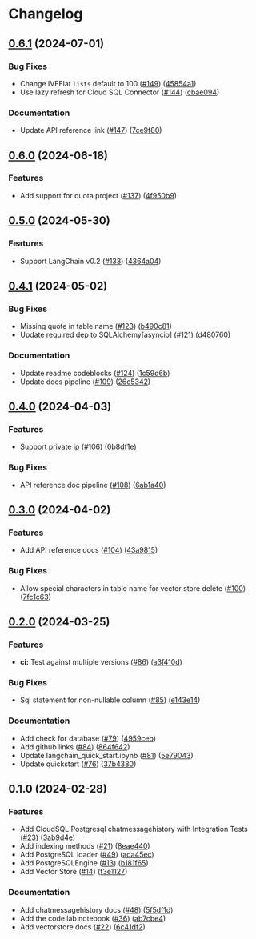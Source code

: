# Changelog

## [0.6.1](https://github.com/googleapis/langchain-google-cloud-sql-pg-python/compare/v0.6.0...v0.6.1) (2024-07-01)


### Bug Fixes

* Change IVFFlat `lists` default to 100 ([#149](https://github.com/googleapis/langchain-google-cloud-sql-pg-python/issues/149)) ([45854a1](https://github.com/googleapis/langchain-google-cloud-sql-pg-python/commit/45854a17929b07653acb641243db695f4cef9c7e))
* Use lazy refresh for Cloud SQL Connector ([#144](https://github.com/googleapis/langchain-google-cloud-sql-pg-python/issues/144)) ([cbae094](https://github.com/googleapis/langchain-google-cloud-sql-pg-python/commit/cbae09466ac6d7f96dba795316ec758287aaea58))


### Documentation

* Update API reference link ([#147](https://github.com/googleapis/langchain-google-cloud-sql-pg-python/issues/147)) ([7ce9f80](https://github.com/googleapis/langchain-google-cloud-sql-pg-python/commit/7ce9f800ac72d3e363d7704d0d65871195bd0bfb))

## [0.6.0](https://github.com/googleapis/langchain-google-cloud-sql-pg-python/compare/v0.5.0...v0.6.0) (2024-06-18)


### Features

* Add support for quota project ([#137](https://github.com/googleapis/langchain-google-cloud-sql-pg-python/issues/137)) ([4f950b9](https://github.com/googleapis/langchain-google-cloud-sql-pg-python/commit/4f950b90b53b7e1943744ab95a00cd6b4045a892))

## [0.5.0](https://github.com/googleapis/langchain-google-cloud-sql-pg-python/compare/v0.4.1...v0.5.0) (2024-05-30)


### Features

* Support LangChain v0.2 ([#133](https://github.com/googleapis/langchain-google-cloud-sql-pg-python/issues/133)) ([4364a04](https://github.com/googleapis/langchain-google-cloud-sql-pg-python/commit/4364a04bece61ab16f29cc37900dd79edc2128e2))

## [0.4.1](https://github.com/googleapis/langchain-google-cloud-sql-pg-python/compare/v0.4.0...v0.4.1) (2024-05-02)


### Bug Fixes

* Missing quote in table name ([#123](https://github.com/googleapis/langchain-google-cloud-sql-pg-python/issues/123)) ([b490c81](https://github.com/googleapis/langchain-google-cloud-sql-pg-python/commit/b490c81ea96abca5a8acff1ca10f6ea8380a8ff1))
* Update required dep to SQLAlchemy[asyncio] ([#121](https://github.com/googleapis/langchain-google-cloud-sql-pg-python/issues/121)) ([d480760](https://github.com/googleapis/langchain-google-cloud-sql-pg-python/commit/d4807603d8573789199f2d277f59ef654e980198))


### Documentation

* Update readme codeblocks ([#124](https://github.com/googleapis/langchain-google-cloud-sql-pg-python/issues/124)) ([1c59d6b](https://github.com/googleapis/langchain-google-cloud-sql-pg-python/commit/1c59d6bf880f2a2755ef5a4f8eab8f7be0b95dc0))
* Update docs pipeline ([#109](https://github.com/googleapis/langchain-google-cloud-sql-pg-python/issues/109)) ([26c5342](https://github.com/googleapis/langchain-google-cloud-sql-pg-python/commit/26c534221dfb89a190bb1773b32493aae1ddf598))

## [0.4.0](https://github.com/googleapis/langchain-google-cloud-sql-pg-python/compare/v0.3.0...v0.4.0) (2024-04-03)


### Features

* Support private ip ([#106](https://github.com/googleapis/langchain-google-cloud-sql-pg-python/issues/106)) ([0b8df1e](https://github.com/googleapis/langchain-google-cloud-sql-pg-python/commit/0b8df1ebd803d5d648396291788f6cede538a042))


### Bug Fixes

* API reference doc pipeline ([#108](https://github.com/googleapis/langchain-google-cloud-sql-pg-python/issues/108)) ([6ab1a40](https://github.com/googleapis/langchain-google-cloud-sql-pg-python/commit/6ab1a409193ba49a85879b02f0234990f22c249f))

## [0.3.0](https://github.com/googleapis/langchain-google-cloud-sql-pg-python/compare/v0.2.0...v0.3.0) (2024-04-02)


### Features

* Add API reference docs ([#104](https://github.com/googleapis/langchain-google-cloud-sql-pg-python/issues/104)) ([43a9815](https://github.com/googleapis/langchain-google-cloud-sql-pg-python/commit/43a98157813ed40308f032ae85fb22962ca0311c))


### Bug Fixes

* Allow special characters in table name for vector store delete  ([#100](https://github.com/googleapis/langchain-google-cloud-sql-pg-python/issues/100)) ([7fc1c63](https://github.com/googleapis/langchain-google-cloud-sql-pg-python/commit/7fc1c635eee51864b70ad1fcfcec515cbf6ebea8))

## [0.2.0](https://github.com/googleapis/langchain-google-cloud-sql-pg-python/compare/v0.1.0...v0.2.0) (2024-03-25)


### Features

* **ci:** Test against multiple versions ([#86](https://github.com/googleapis/langchain-google-cloud-sql-pg-python/issues/86)) ([a3f410d](https://github.com/googleapis/langchain-google-cloud-sql-pg-python/commit/a3f410d1bfda87aa3904d153140937c8e2a415f2))


### Bug Fixes

* Sql statement for non-nullable column ([#85](https://github.com/googleapis/langchain-google-cloud-sql-pg-python/issues/85)) ([e143e14](https://github.com/googleapis/langchain-google-cloud-sql-pg-python/commit/e143e14cc8ea12399be81c49f579a6c9872119ea))


### Documentation

* Add check for database ([#79](https://github.com/googleapis/langchain-google-cloud-sql-pg-python/issues/79)) ([4959ceb](https://github.com/googleapis/langchain-google-cloud-sql-pg-python/commit/4959ceb78aae27c8b5d48168ec096b8cd01b6e82))
* Add github links ([#84](https://github.com/googleapis/langchain-google-cloud-sql-pg-python/issues/84)) ([864f642](https://github.com/googleapis/langchain-google-cloud-sql-pg-python/commit/864f642c19b3409acffaea7c6479791b12dd059c))
* Update langchain_quick_start.ipynb ([#81](https://github.com/googleapis/langchain-google-cloud-sql-pg-python/issues/81)) ([5e79043](https://github.com/googleapis/langchain-google-cloud-sql-pg-python/commit/5e790436073b8c6e37be905a6215dc9ea5602adc))
* Update quickstart ([#76](https://github.com/googleapis/langchain-google-cloud-sql-pg-python/issues/76)) ([37b4380](https://github.com/googleapis/langchain-google-cloud-sql-pg-python/commit/37b4380871f50dc30274539d0f8a65664d023d35))

## 0.1.0 (2024-02-28)


### Features

* Add CloudSQL Postgresql chatmessagehistory with Integration Tests ([#23](https://github.com/googleapis/langchain-google-cloud-sql-pg-python/issues/23)) ([3ab9d4e](https://github.com/googleapis/langchain-google-cloud-sql-pg-python/commit/3ab9d4eeeb7fd99c4693ee697fb31a2ad9343872))
* Add indexing methods ([#21](https://github.com/googleapis/langchain-google-cloud-sql-pg-python/issues/21)) ([8eae440](https://github.com/googleapis/langchain-google-cloud-sql-pg-python/commit/8eae4406e41f234ef3c6a24621926c3f5c4555cb))
* Add PostgreSQL loader ([#49](https://github.com/googleapis/langchain-google-cloud-sql-pg-python/issues/49)) ([ada45ec](https://github.com/googleapis/langchain-google-cloud-sql-pg-python/commit/ada45ec3089254966e444d11c5c22f73b881d03b))
* Add PostgreSQLEngine ([#13](https://github.com/googleapis/langchain-google-cloud-sql-pg-python/issues/13)) ([b181f65](https://github.com/googleapis/langchain-google-cloud-sql-pg-python/commit/b181f658c2e769c74aefc6a53f587ca4a75682db))
* Add Vector Store ([#14](https://github.com/googleapis/langchain-google-cloud-sql-pg-python/issues/14)) ([f3e1127](https://github.com/googleapis/langchain-google-cloud-sql-pg-python/commit/f3e11276a69bf239d852e494eede37ed86b1b361))


### Documentation

* Add chatmessagehistory docs ([#48](https://github.com/googleapis/langchain-google-cloud-sql-pg-python/issues/48)) ([5f5df1d](https://github.com/googleapis/langchain-google-cloud-sql-pg-python/commit/5f5df1d0790dd0a90110a1c765a4f445c083267a))
* Add the code lab notebook ([#36](https://github.com/googleapis/langchain-google-cloud-sql-pg-python/issues/36)) ([ab7cbe4](https://github.com/googleapis/langchain-google-cloud-sql-pg-python/commit/ab7cbe4d0554a2a80a32e7feb7b4fc5c773ee379))
* Add vectorstore docs ([#22](https://github.com/googleapis/langchain-google-cloud-sql-pg-python/issues/22)) ([6c41df2](https://github.com/googleapis/langchain-google-cloud-sql-pg-python/commit/6c41df2f51c7b185d8d1b53ad6b12e42f32de224))
